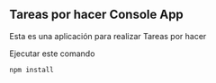 

## Tareas por hacer  Console App 

Esta es una aplicación para realizar Tareas por hacer 

Ejecutar este comando

```
npm install
```